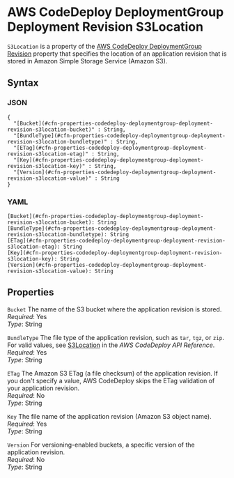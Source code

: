 # AWS CodeDeploy DeploymentGroup Deployment Revision S3Location<a name="aws-properties-codedeploy-deploymentgroup-deployment-revision-s3location"></a>

`S3Location` is a property of the [AWS CodeDeploy DeploymentGroup Revision](aws-properties-codedeploy-deploymentgroup-deployment-revision.md) property that specifies the location of an application revision that is stored in Amazon Simple Storage Service \(Amazon S3\)\.

## Syntax<a name="w4ab1c21c10c72c21c65b5"></a>

### JSON<a name="aws-properties-codedeploy-deploymentgroup-deployment-revision-s3location-syntax.json"></a>

```
{
  "[Bucket](#cfn-properties-codedeploy-deploymentgroup-deployment-revision-s3location-bucket)" : String,
  "[BundleType](#cfn-properties-codedeploy-deploymentgroup-deployment-revision-s3location-bundletype)" : String,
  "[ETag](#cfn-properties-codedeploy-deploymentgroup-deployment-revision-s3location-etag)" : String,
  "[Key](#cfn-properties-codedeploy-deploymentgroup-deployment-revision-s3location-key)" : String,
  "[Version](#cfn-properties-codedeploy-deploymentgroup-deployment-revision-s3location-value)" : String
}
```

### YAML<a name="aws-properties-codedeploy-deploymentgroup-deployment-revision-s3location-syntax.yaml"></a>

```
[Bucket](#cfn-properties-codedeploy-deploymentgroup-deployment-revision-s3location-bucket): String
[BundleType](#cfn-properties-codedeploy-deploymentgroup-deployment-revision-s3location-bundletype): String
[ETag](#cfn-properties-codedeploy-deploymentgroup-deployment-revision-s3location-etag): String
[Key](#cfn-properties-codedeploy-deploymentgroup-deployment-revision-s3location-key): String
[Version](#cfn-properties-codedeploy-deploymentgroup-deployment-revision-s3location-value): String
```

## Properties<a name="w4ab1c21c10c72c21c65b7"></a>

`Bucket`  <a name="cfn-properties-codedeploy-deploymentgroup-deployment-revision-s3location-bucket"></a>
The name of the S3 bucket where the application revision is stored\.  
*Required*: Yes  
*Type*: String

`BundleType`  <a name="cfn-properties-codedeploy-deploymentgroup-deployment-revision-s3location-bundletype"></a>
The file type of the application revision, such as `tar`, `tgz`, or `zip`\. For valid values, see [S3Location](https://docs.aws.amazon.com/codedeploy/latest/APIReference/API_S3Location.html) in the *AWS CodeDeploy API Reference*\.  
*Required*: Yes  
*Type*: String

`ETag`  <a name="cfn-properties-codedeploy-deploymentgroup-deployment-revision-s3location-etag"></a>
The Amazon S3 ETag \(a file checksum\) of the application revision\. If you don't specify a value, AWS CodeDeploy skips the ETag validation of your application revision\.  
*Required*: No  
*Type*: String

`Key`  <a name="cfn-properties-codedeploy-deploymentgroup-deployment-revision-s3location-key"></a>
The file name of the application revision \(Amazon S3 object name\)\.  
*Required*: Yes  
*Type*: String

`Version`  <a name="cfn-properties-codedeploy-deploymentgroup-deployment-revision-s3location-value"></a>
For versioning\-enabled buckets, a specific version of the application revision\.  
*Required*: No  
*Type*: String